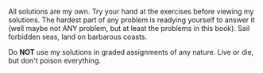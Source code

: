 All solutions are my own. Try your hand at the exercises before viewing my solutions. The hardest part of any problem is readying yourself to answer it (well maybe not ANY problem, but at least the problems in this book). Sail forbidden seas, land on barbarous coasts.

Do **NOT** use my solutions in graded assignments of any nature. Live or die, but don't poison everything.
